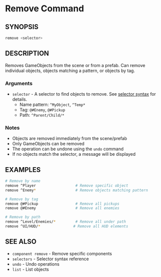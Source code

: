 # Remove Command

## SYNOPSIS
```bash
remove <selector>
```

## DESCRIPTION
Removes GameObjects from the scene or from a prefab. Can remove individual objects, objects matching a pattern, or objects by tag.

### Arguments
- `selector` - A selector to find objects to remove. See [selector syntax](selectors.md) for details.
  - Name pattern: `^MyObject`, `^Temp*`
  - Tag: `@#Enemy`, `@#Pickup`
  - Path: `^Parent/Child/*`

### Notes
- Objects are removed immediately from the scene/prefab
- Only GameObjects can be removed
- The operation can be undone using the `undo` command
- If no objects match the selector, a message will be displayed

## EXAMPLES
```bash
# Remove by name
remove ^Player                  # Remove specific object
remove ^Enemy*                  # Remove objects matching pattern

# Remove by tag
remove @#Pickup                 # Remove all pickups
remove @#Enemy                  # Remove all enemies

# Remove by path
remove ^Level/Enemies/*         # Remove all under path
remove ^UI/HUD/*               # Remove all HUD elements
```

## SEE ALSO
- `component remove` - Remove specific components
- `selectors` - Selector syntax reference
- `undo` - Undo operations
- `list` - List objects
